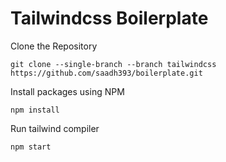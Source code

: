 # Tailwindcss Boilerplate

Clone the Repository

```
git clone --single-branch --branch tailwindcss https://github.com/saadh393/boilerplate.git

```

Install packages using NPM

```
npm install
```

Run tailwind compiler

```
npm start
```
